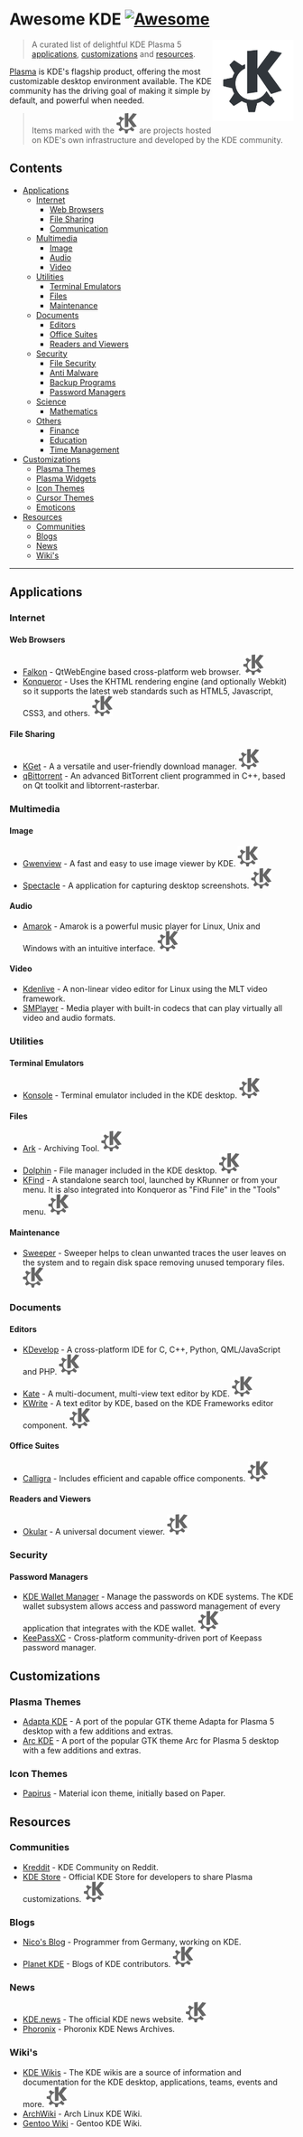 # Awesome KDE [![Awesome](https://awesome.re/badge.svg)](https://awesome.re)

[<img src="images/logo-kde-grey.svg" align="right" width="144">](http://www.kde.org)

> A curated list of delightful KDE Plasma 5 [applications](#applications), [customizations](#customizations) and [resources](#resources).

[Plasma](https://www.kde.org/plasma-desktop.php) is KDE's flagship product, offering the most customizable desktop environment available. The KDE community has the driving goal of making it simple by default, and powerful when needed.

> Items marked with the ![KDE Project][KDE Project] are projects hosted on KDE's own infrastructure and developed by the KDE community.

## Contents  

- [Applications](#applications)
  - [Internet](#internet)
    - [Web Browsers](#web-browsers)
    - [File Sharing](#file-sharing)
    - [Communication](#communication)
  - [Multimedia](#multimedia)
    - [Image](#image)
    - [Audio](#audio)
    - [Video](#video)
  - [Utilities](#utilities)
    - [Terminal Emulators](#terminal-emulators)
    - [Files](#files)
    - [Maintenance](#maintenance)
  - [Documents](#documents)
    - [Editors](#editors)
    - [Office Suites](#office-suites)
    - [Readers and Viewers](#readers-and-viewers)
  - [Security](#security)
    - [File Security](#file-security)
    - [Anti Malware](#anti-malware)
    - [Backup Programs](#backup-programs)
    - [Password Managers](#password-managers)
  - [Science](#science)
    - [Mathematics](#mathematics)
  - [Others](#others)
    - [Finance](#finance)
    - [Education](#education)
    - [Time Management](#time-management)
- [Customizations](#customizations)
  - [Plasma Themes](#plasma-themes)
  - [Plasma Widgets](#plasma-widgets)
  - [Icon Themes](#icon-themes)
  - [Cursor Themes](#cursor-themes)
  - [Emoticons](#emoticons)
- [Resources](#resources)
  - [Communities](#communities)
  - [Blogs](#blogs)
  - [News](#news)
  - [Wiki's](#wikis)

---

## Applications

### Internet

#### Web Browsers

- [Falkon](https://community.kde.org/Incubator/Projects/Falkon) - QtWebEngine based cross-platform web browser. ![KDE Project][KDE Project]
- [Konqueror](https://konqueror.org/) - Uses the KHTML rendering engine (and optionally Webkit) so it supports the latest web standards such as HTML5, Javascript, CSS3, and others. ![KDE Project][KDE Project]

#### File Sharing

- [KGet](https://www.kde.org/applications/internet/kget/) - A a versatile and user-friendly download manager. ![KDE Project][KDE Project]
- [qBittorrent](https://www.qbittorrent.org/) - An advanced BitTorrent client programmed in C++, based on Qt toolkit and libtorrent-rasterbar.

### Multimedia

#### Image

- [Gwenview](https://www.kde.org/applications/graphics/gwenview/) - A fast and easy to use image viewer by KDE. ![KDE Project][KDE Project]
- [Spectacle](https://www.kde.org/applications/graphics/spectacle/) - A application for capturing desktop screenshots. ![KDE Project][KDE Project]

#### Audio

- [Amarok](https://amarok.kde.org/) - Amarok is a powerful music player for Linux, Unix and Windows with an intuitive interface. ![KDE Project][KDE Project]

#### Video

- [Kdenlive](https://www.kdenlive.org/) - A non-linear video editor for Linux using the MLT video framework.
- [SMPlayer](https://www.smplayer.info/) - Media player with built-in codecs that can play virtually all video and audio formats.

### Utilities

#### Terminal Emulators

- [Konsole](https://www.kde.org/applications/system/konsole/) - Terminal emulator included in the KDE desktop. ![KDE Project][KDE Project]

#### Files

- [Ark](https://www.kde.org/applications/utilities/ark/) - Archiving Tool. ![KDE Project][KDE Project]
- [Dolphin](https://userbase.kde.org/Dolphin) - File manager included in the KDE desktop. ![KDE Project][KDE Project]
- [KFind](https://www.kde.org/applications/utilities/kfind/) - A standalone search tool, launched by KRunner or from your menu. It is also integrated into Konqueror as "Find File" in the "Tools" menu. ![KDE Project][KDE Project]

#### Maintenance

- [Sweeper](https://www.kde.org/applications/utilities/sweeper) - Sweeper helps to clean unwanted traces the user leaves on the system and to regain disk space removing unused temporary files. ![KDE Project][KDE Project]

### Documents

#### Editors

- [KDevelop](https://www.kdevelop.org/) - A cross-platform IDE for C, C++, Python, QML/JavaScript and PHP. ![KDE Project][KDE Project]
- [Kate](https://www.kde.org/applications/utilities/kate/) - A multi-document, multi-view text editor by KDE. ![KDE Project][KDE Project]
- [KWrite](https://www.kde.org/applications/utilities/kwrite) - A text editor by KDE, based on the KDE Frameworks editor component. ![KDE Project][KDE Project]

#### Office Suites

- [Calligra](https://www.calligra.org/) - Includes efficient and capable office components. ![KDE Project][KDE Project]

#### Readers and Viewers

- [Okular](https://www.kde.org/applications/graphics/okular/) - A universal document viewer. ![KDE Project][KDE Project]

### Security

#### Password Managers

- [KDE Wallet Manager](https://utils.kde.org/projects/kwalletmanager/) - Manage the passwords on KDE systems. The KDE wallet subsystem allows access and password management of every application that integrates with the KDE wallet. ![KDE Project][KDE Project]
- [KeePassXC](https://keepassxc.org/) - Cross-platform community-driven port of Keepass password manager.

## Customizations

### Plasma Themes

- [Adapta KDE](https://github.com/PapirusDevelopmentTeam/adapta-kde) - A port of the popular GTK theme Adapta for Plasma 5 desktop with a few additions and extras.
- [Arc KDE](https://github.com/PapirusDevelopmentTeam/arc-kde) - A port of the popular GTK theme Arc for Plasma 5 desktop with a few additions and extras.

### Icon Themes

- [Papirus](https://github.com/PapirusDevelopmentTeam/papirus-icon-theme) - Material icon theme, initially based on Paper.

## Resources

### Communities

- [Kreddit](https://www.reddit.com/r/kde/) - KDE Community on Reddit.
- [KDE Store](https://store.kde.org/) - Official KDE Store for developers to share Plasma customizations. ![KDE Project][KDE Project]

### Blogs

- [Nico's Blog](https://nicolasfella.wordpress.com/) - Programmer from Germany, working on KDE.
- [Planet KDE](https://planet.kde.org/) - Blogs of KDE contributors. ![KDE Project][KDE Project]

### News

- [KDE.news](https://dot.kde.org/) - The official KDE news website. ![KDE Project][KDE Project]
- [Phoronix](https://www.phoronix.com/scan.php?page=news_topic&q=KDE) - Phoronix KDE News Archives.

### Wiki's

- [KDE Wikis](https://wiki.kde.org/) - The KDE wikis are a source of information and documentation for the KDE desktop, applications, teams, events and more. ![KDE Project][KDE Project]
- [ArchWiki](https://wiki.archlinux.org/index.php/KDE) - Arch Linux KDE Wiki.
- [Gentoo Wiki](https://wiki.gentoo.org/wiki/KDE) - Gentoo KDE Wiki.

[KDE Project]: images/icon-kde-grey.svg "KDE Project"
